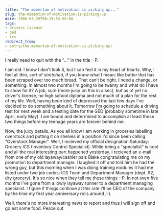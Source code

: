 ```yaml
---
title: "The momentum of motivation is picking up..."
slug: the-momentum-of-motivation-is-picking-up
date: 2006-03-29T00:15:53-06:00
tags:
- drivers license
- ged
- ics
redirect_from:
- entry/the-momentum-of-motivation-is-picking-up/
---
```

I really need to quit with the "..." in the title :-P.

I am old. I know I don't look it, but I can feel it in my heart of hearts. Why, I feel all thin, sort of _stretched_, if you know what I mean: like butter that has been scraped over too much bread. That can't be right. I need a change, or something. In almost two months I'm going to be twenty and what do I have to show for it? A job, sure (more juicy on this in a sec), but as of yet no driver's license, no high school diploma and not much of a plan for the rest of my life. Well, having been kind of depressed the last few days I've decided to do something about it. Tomorrow I'm going to schedule a driving test for next week and a testing date for the GED (probably sometime in late April, early May). I am bound and determined to accomplish at least these two things before my teenage years are forever behind me.

Now, the juicy details. As you all know I am working in groceries labelling overstock and putting it on shelves in a position I'd since been calling "Overstock Manager". Well, I recieved my official designation Saturday: Grocery ICS (Inventory Control Specialist). While being a "specialist" is cool and all the real interesting part happened yesterday. I recieved an e-mail from one of my old layaway/cashier pals Blake congratulating me on my promotion to department manager. I laughed it off and told him he had the wrong guy, but this morning when I was doing training modules it had me listed under two job codes: ICS Team and Department Manager (dept. 92, dry grocery). It's so nice when they tell me these things :-P. In not even five months I've gone from a lowly layaway runner to a department managing specialist. I figure if things continue at this rate I'll be CEO of the company by the time my first year anniversary rolls around ;-).

Well, there's no more interesting news to report and thus I will sign off and go eat some food. Peace out.
